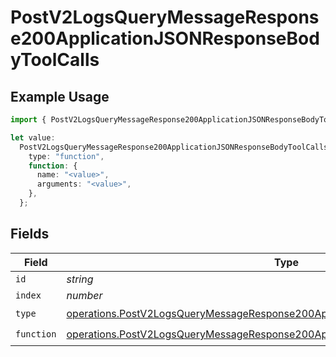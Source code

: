 # PostV2LogsQueryMessageResponse200ApplicationJSONResponseBodyToolCalls

## Example Usage

```typescript
import { PostV2LogsQueryMessageResponse200ApplicationJSONResponseBodyToolCalls } from "orq-poc-typescript-multi-env-version/models/operations";

let value:
  PostV2LogsQueryMessageResponse200ApplicationJSONResponseBodyToolCalls = {
    type: "function",
    function: {
      name: "<value>",
      arguments: "<value>",
    },
  };
```

## Fields

| Field                                                                                                                                                                              | Type                                                                                                                                                                               | Required                                                                                                                                                                           | Description                                                                                                                                                                        |
| ---------------------------------------------------------------------------------------------------------------------------------------------------------------------------------- | ---------------------------------------------------------------------------------------------------------------------------------------------------------------------------------- | ---------------------------------------------------------------------------------------------------------------------------------------------------------------------------------- | ---------------------------------------------------------------------------------------------------------------------------------------------------------------------------------- |
| `id`                                                                                                                                                                               | *string*                                                                                                                                                                           | :heavy_minus_sign:                                                                                                                                                                 | N/A                                                                                                                                                                                |
| `index`                                                                                                                                                                            | *number*                                                                                                                                                                           | :heavy_minus_sign:                                                                                                                                                                 | N/A                                                                                                                                                                                |
| `type`                                                                                                                                                                             | [operations.PostV2LogsQueryMessageResponse200ApplicationJSONResponseBodyType](../../models/operations/postv2logsquerymessageresponse200applicationjsonresponsebodytype.md)         | :heavy_check_mark:                                                                                                                                                                 | N/A                                                                                                                                                                                |
| `function`                                                                                                                                                                         | [operations.PostV2LogsQueryMessageResponse200ApplicationJSONResponseBodyFunction](../../models/operations/postv2logsquerymessageresponse200applicationjsonresponsebodyfunction.md) | :heavy_check_mark:                                                                                                                                                                 | N/A                                                                                                                                                                                |